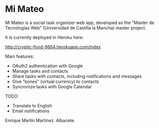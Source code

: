 Mi Mateo
========

Mi Mateo is a social task organizer web app, developed as the "Master de Tecnologías Web" (Universidad de Castilla la Mancha) master project.

It is currently deployed in Heroku here:

http://cryptic-fjord-9664.herokuapp.com/index



Main features:

- OAuth2 authentication with Google
- Manage tasks and contacts
- Share tasks with contacts, including notifications and messages
- Give "bones" (virtual currency) to contacts
- Syncronize tasks with Google Calendar

TODO:

- Translate to English
- Email notifications




Enrique Martín Martínez. Albacete.
